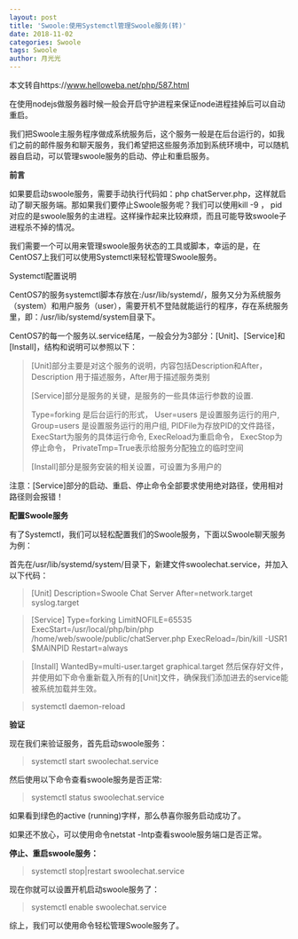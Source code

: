 ```yaml
---
layout: post
title: 'Swoole:使用Systemctl管理Swoole服务(转)'
date: 2018-11-02
categories: Swoole
tags: Swoole
author: 月光光
---
```

本文转自https://www.helloweba.net/php/587.html

在使用nodejs做服务器时候一般会开启守护进程来保证node进程挂掉后可以自动重启。

我们把Swoole主服务程序做成系统服务后，这个服务一般是在后台运行的，如我们之前的邮件服务和聊天服务，我们希望把这些服务添加到系统环境中，可以随机器自启动，可以管理swoole服务的启动、停止和重启服务。

**前言**

如果要启动swoole服务，需要手动执行代码如：php chatServer.php，这样就启动了聊天服务端。那如果我们要停止Swoole服务呢？我们可以使用kill -9 <pid>， pid对应的是swoole服务的主进程。这样操作起来比较麻烦，而且可能导致swoole子进程杀不掉的情况。

我们需要一个可以用来管理swoole服务状态的工具或脚本，幸运的是，在CentOS7上我们可以使用Systemctl来轻松管理Swoole服务。

Systemctl配置说明

CentOS7的服务systemctl脚本存放在:/usr/lib/systemd/，服务又分为系统服务（system）和用户服务（user），需要开机不登陆就能运行的程序，存在系统服务里，即：/usr/lib/systemd/system目录下。

CentOS7的每一个服务以.service结尾，一般会分为3部分：[Unit]、[Service]和[Install]，结构和说明可以参照以下：

>[Unit]部分主要是对这个服务的说明，内容包括Description和After，Description 用于描述服务，After用于描述服务类别
>
>[Service]部分是服务的关键，是服务的一些具体运行参数的设置.
>
>Type=forking 是后台运行的形式，
>User=users 是设置服务运行的用户,
>Group=users 是设置服务运行的用户组,
>PIDFile为存放PID的文件路径，
>ExecStart为服务的具体运行命令,
>ExecReload为重启命令，
>ExecStop为停止命令，
>PrivateTmp=True表示给服务分配独立的临时空间
>
>[Install]部分是服务安装的相关设置，可设置为多用户的

注意：[Service]部分的启动、重启、停止命令全部要求使用绝对路径，使用相对路径则会报错！

**配置Swoole服务**

有了Systemctl，我们可以轻松配置我们的Swoole服务，下面以Swoole聊天服务为例：

首先在/usr/lib/systemd/system/目录下，新建文件swoolechat.service，并加入以下代码：

>[Unit]
Description=Swoole Chat Server
After=network.target syslog.target

>[Service]
Type=forking
LimitNOFILE=65535
ExecStart=/usr/local/php/bin/php /home/web/swoole/public/chatServer.php
ExecReload=/bin/kill -USR1 $MAINPID
Restart=always

>[Install]
WantedBy=multi-user.target graphical.target
然后保存好文件，并使用如下命令重新载入所有的[Unit]文件，确保我们添加进去的service能被系统加载并生效。

>systemctl  daemon-reload

**验证**

现在我们来验证服务，首先启动swoole服务：

>systemctl start swoolechat.service

然后使用以下命令查看swoole服务是否正常:

>systemctl status swoolechat.service

如果看到绿色的active (running)字样，那么恭喜你服务启动成功了。

如果还不放心，可以使用命令netstat -lntp查看swoole服务端口是否正常。

**停止、重启swoole服务：**

>systemctl stop|restart swoolechat.service

现在你就可以设置开机启动swoole服务了：

>systemctl enable swoolechat.service

综上，我们可以使用命令轻松管理Swoole服务了。